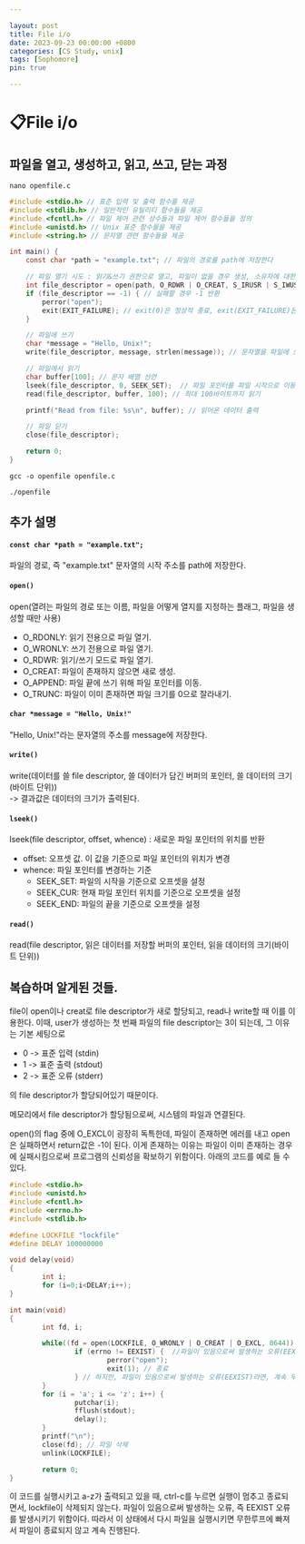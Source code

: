 ```yaml
---

layout: post
title: File i/o
date: 2023-09-23 00:00:00 +0800
categories: [CS Study, unix]
tags: [Sophomore]
pin: true

---
```



&#128203;File i/o
=================

파일을 열고, 생성하고, 읽고, 쓰고, 닫는 과정
---------------------------

`nano openfile.c`

```c
#include <stdio.h> // 표준 입력 및 출력 함수를 제공
#include <stdlib.h> // 일반적인 유틸리티 함수들을 제공
#include <fcntl.h> // 파일 제어 관련 상수들과 파일 제어 함수들을 정의
#include <unistd.h> // Unix 표준 함수들을 제공
#include <string.h> // 문자열 관련 함수들을 제공

int main() {
    const char *path = "example.txt"; // 파일의 경로를 path에 저장한다

    // 파일 열기 시도 : 읽기&쓰기 권한으로 열고, 파일이 없을 경우 생성, 소유자에 대한 읽기&쓰기 권한 설정
    int file_descriptor = open(path, O_RDWR | O_CREAT, S_IRUSR | S_IWUSR); 
    if (file_descriptor == -1) { // 실패할 경우 -1 반환
        perror("open");
        exit(EXIT_FAILURE); // exit(0)은 정상적 종료, exit(EXIT_FAILURE)은 오류로 종료
    }

    // 파일에 쓰기
    char *message = "Hello, Unix!";
    write(file_descriptor, message, strlen(message)); // 문자열을 파일에 쓰기

    // 파일에서 읽기
    char buffer[100]; // 문자 배열 선언
    lseek(file_descriptor, 0, SEEK_SET);  // 파일 포인터를 파일 시작으로 이동
    read(file_descriptor, buffer, 100); // 최대 100바이트까지 읽기

    printf("Read from file: %s\n", buffer); // 읽어온 데이터 출력

    // 파일 닫기
    close(file_descriptor);

    return 0;
}
```  

`gcc -o openfile openfile.c`

`./openfile`
  
    
  
   
추가 설명
-------

#### `const char *path = "example.txt";`  
파일의 경로, 즉 "example.txt" 문자열의 시작 주소를 path에 저장한다.

#### `open()`  
open(열려는 파일의 경로 또는 이름, 파일을 어떻게 열지를 지정하는 플래그, 파일을 생성할 때만 사용)  
* O_RDONLY: 읽기 전용으로 파일 열기.
* O_WRONLY: 쓰기 전용으로 파일 열기.
* O_RDWR: 읽기/쓰기 모드로 파일 열기.
* O_CREAT: 파일이 존재하지 않으면 새로 생성.
* O_APPEND: 파일 끝에 쓰기 위해 파일 포인터를 이동.
* O_TRUNC: 파일이 이미 존재하면 파일 크기를 0으로 잘라내기.

#### `char *message = "Hello, Unix!"`  
"Hello, Unix!"라는 문자열의 주소를 message에 저장한다.

#### `write()`  
write(데이터를 쓸 file descriptor, 쓸 데이터가 담긴 버퍼의 포인터, 쓸 데이터의 크기 (바이트 단위))  
-> 결과값은 데이터의 크기가 출력된다.

#### `lseek()`  
lseek(file descriptor, offset, whence) : 새로운 파일 포인터의 위치를 반환
* offset: 오프셋 값. 이 값을 기준으로 파일 포인터의 위치가 변경
* whence: 파일 포인터를 변경하는 기준
    * SEEK_SET: 파일의 시작을 기준으로 오프셋을 설정
    * SEEK_CUR: 현재 파일 포인터 위치를 기준으로 오프셋을 설정
    * SEEK_END: 파일의 끝을 기준으로 오프셋을 설정

#### `read()`  
read(file descriptor, 읽은 데이터를 저장할 버퍼의 포인터, 읽을 데이터의 크기(바이트 단위))  


복습하며 알게된 것들.
----------------

file이 open이나 creat로 file descriptor가 새로 할당되고, read나 write할 때 이를 이용한다. 이때, user가 생성하는 첫 번째 파일의 file descriptor는 3이 되는데, 그 이유는 기본 세팅으로 
* 0 -> 표준 입력 (stdin)
* 1 -> 표준 출력 (stdout)
* 2 -> 표준 오류 (stderr)  

의 file descriptor가 할당되어있기 때문이다.  
  

메모리에서 file descriptor가 할당됨으로써, 시스템의 파일과 연결된다.  
  

open()의 flag 중에 O_EXCL이 굉장히 독특한데, 파일이 존재하면 에러를 내고 open은 실패하면서 return값은 -1이 된다. 이게 존재하는 이유는 파일이 이미 존재하는 경우에 실패시킴으로써 프로그램의 신뢰성을 확보하기 위함이다. 아래의 코드를 예로 들 수 있다.
  
```c
#include <stdio.h>
#include <unistd.h>
#include <fcntl.h>
#include <errno.h>
#include <stdlib.h>

#define LOCKFILE "lockfile"
#define DELAY 100000000

void delay(void)
{
        int i;
        for (i=0;i<DELAY;i++);
}

int main(void)
{
        int fd, i;

        while((fd = open(LOCKFILE, O_WRONLY | O_CREAT | O_EXCL, 0644)) < 0) {
                if (errno != EEXIST) {  //파일이 있음으로써 발생하는 오류(EEXIST)가 아니라면,
                        perror("open"); 
                        exit(1); // 종료
                } // 하지만, 파일이 있음으로써 발생하는 오류(EEXIST)라면, 계속 무한루프..
        }
        for (i = 'a'; i <= 'z'; i++) {
                putchar(i);
                fflush(stdout);
                delay();
        }
        printf("\n");
        close(fd); // 파일 삭제
        unlink(LOCKFILE);

        return 0;
}
```  
  
이 코드를 실행시키고 a-z가 출력되고 있을 때, ctrl-c를 누르면 실행이 멈추고 종료되면서, lockfile이 삭제되지 않는다. 파일이 있음으로써 발생하는 오류, 즉 EEXIST 오류를 발생시키기 위함이다. 따라서 이 상태에서 다시 파일을 실행시키면 무한루프에 빠져서 파일이 종료되지 않고 계속 진행된다.  
  
